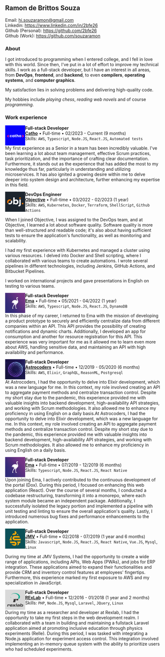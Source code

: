 ## Ramon de Brittos Souza

Email: hi.souzaramon@gmail.com \
Linkedin: https://www.linkedin.com/in/2bfe26 \
Github (Personal): https://github.com/2bfe26 \
Github (Work): https://github.com/souzaramon

### About

I got introduced to programming when I entered college, and I fell in love with this world. Since then, I've put in a lot of effort to improve my technical skills. I work as a full-stack developer, but I have an interest in all areas, from **DevOps**, **frontend**, and **backend**, to even **compilers**, **operating systems**, and **computer graphics**.

My satisfaction lies in solving problems and delivering high-quality code.

My hobbies include _playing chess_, _reading web novels_ and of course _programming_.

### Work experience

[<img align="left" height="65px" width="65px" src="./assets/catho.png"/>](https://www.catho.com.br/)

**Full-stack Developer** \
[**Catho**](https://www.catho.com.br/) • Full-time • 02/2023 - Current (9 months) \
Skills: `AWS`, `Typescript`, `Node.JS`, `React.JS`, `Automated tests`

My first experience as a Senior in a team has been incredibly valuable. I've been learning a lot about team management, effective Scrum practices, task prioritization, and the importance of crafting clear documentation. Furthermore, it stands out as the experience that has added the most to my knowledge thus far, particularly in understanding and utilizing microservices. It has also ignited a growing desire within me to delve deeper into system design and architecture, further enhancing my expertise in this field.

[<img align="left" height="65px" width="65px" src="./assets/obj.png"/>](https://www.objective.com.br/)

**DevOps Engineer** \
[**Objective**](https://www.objective.com.br/) • Full-time • 03/2022 - 02/2023 (1 year) \
Skills: `AWS`, `Kubernetes`, `Docker`, `Terraform`, `ShellScript`, `Github Actions`

When I joined Objective, I was assigned to the DevOps team, and at Objective, I learned a lot about software quality. Software quality is more than well-structured and readable code; it's also about having sufficient tests to ensure the application's functionality, as well as monitoring and scalability.

I had my first experience with Kubernetes and managed a cluster using various resources. I delved into Docker and Shell scripting, where I collaborated with various teams to create automations. I wrote several pipelines in different technologies, including Jenkins, GitHub Actions, and Bitbucket Pipelines.

I worked on international projects and gave presentations in English on testing to various teams.

[<img align="left" height="65px" width="65px" src="./assets/ema.png"/>](https://ema.net.br/)

**Full-stack Developer** \
[**Ema**](https://ema.net.br/) • Full-time • 05/2021 - 04/2022 (1 year) \
Skills: `AWS`, `Typescript`, `Node.JS`, `React.JS`, `DynamoDB`

In this phase of my career, I returned to Ema with the mission of developing a product prototype to securely and efficiently centralize data from different companies within an API. This API provides the possibility of creating notifications and dynamic charts. Additionally, I developed an app for consumption and another for resource registration for this API. This experience was very important for me as it allowed me to learn even more about AWS, handling sensitive data, and maintaining an API with high availability and performance.

[<img align="left" height="65px" width="65px" src="./assets/astrocoders.png"/>](https://astrocoders.com/)

**Full-stack Developer** \
[**Astrocoders**](https://astrocoders.com/) • Full-time • 12/2019 - 05/2020 (6 months) \
Skills: `AWS`, `Elixir`, `GraphQL`, `ReasonML`, `Postgresql`

At Astrocoders, I had the opportunity to delve into Elixir development, which was a new language for me. In this context, my role involved creating an API to aggregate payment methods and centralize transaction control. Despite my short stay due to the pandemic, this experience provided me with valuable insights into backend development, high-availability API strategies, and working with Scrum methodologies. It also allowed me to enhance my proficiency in using English on a daily basis.At Astrocoders, I had the opportunity to delve into Elixir development, which was a new language for me. In this context, my role involved creating an API to aggregate payment methods and centralize transaction control. Despite my short stay due to the pandemic, this experience provided me with valuable insights into backend development, high-availability API strategies, and working with Scrum methodologies. It also allowed me to enhance my proficiency in using English on a daily basis.

[<img align="left" height="65px" width="65px" src="./assets/ema.png"/>](https://ema.net.br/)

**Full-stack Developer** \
[**Ema**](https://ema.net.br/) • Full-time • 07/2019 - 12/2019 (6 months) \
Skills: `Typescript`, `Node.JS`, `React.JS`, `React Native`

Upon joining Ema, I actively contributed to the continuous development of the portal (Dox). During this period, I focused on enhancing this web application (React). Over the course of several months, I conducted a codebase restructuring, transforming it into a monorepo, where each system module became an independent package. Additionally, I successfully isolated the legacy portion and implemented a pipeline with unit testing and linting to ensure the overall application's quality.
Lastly, I introduced numerous bug fixes and performance enhancements to the application.

[<img align="left" height="65px" width="65px" src="./assets/jmv.png"/>](http://www.jmvsistemas.com.br/)

**Full-stack Developer** \
[**JMV**](http://www.jmvsistemas.com.br/) • Full-time • 02/2018 - 07/2019 (1 year and 6 months) \
Skills: `Javascript`, `Node.JS`, `React.JS`, `React Native`, `Vue.JS`, `Mysql`, `Linux`

During my time at JMV Systems, I had the opportunity to create a wide range of applications, including APIs, Web Apps (PWAs), and jobs for ERP integration. These applications aimed to expand their functionalities and provide CRM and inventory control features at employees' fingertips.
Furthermore, this experience marked my first exposure to AWS and my specialization in JavaScript.

[<img align="left" height="65px" width="65px" src="./assets/rexlab.png"/>](https://rexlab.ufsc.br/)

**Full-stack Developer** \
[**RExLab**](https://rexlab.ufsc.br/) • Full-time • 12/2016 - 01/2018 (1 year and 2 months) \
Skills: `PHP`, `Node.JS`, `Mysql`, `Laravel`, `JQuery`, `Linux`

During my time as a researcher and developer at Rexlab, I had the opportunity to take my first steps in the web development realm. I collaborated with a team in building and maintaining a fullstack Laravel application aimed at promoting inclusive education through physics experiments (Relle).
During this period, I was tasked with integrating a Node.js application for experiment access control. This integration involved implementing an in-memory queue system with the ability to prioritize users who had scheduled experiments.

